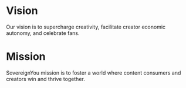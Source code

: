 # Vision
Our vision is to supercharge creativity, facilitate creator economic autonomy, and celebrate fans.

# Mission

SovereignYou mission is to foster a world where content consumers and creators win and thrive together.